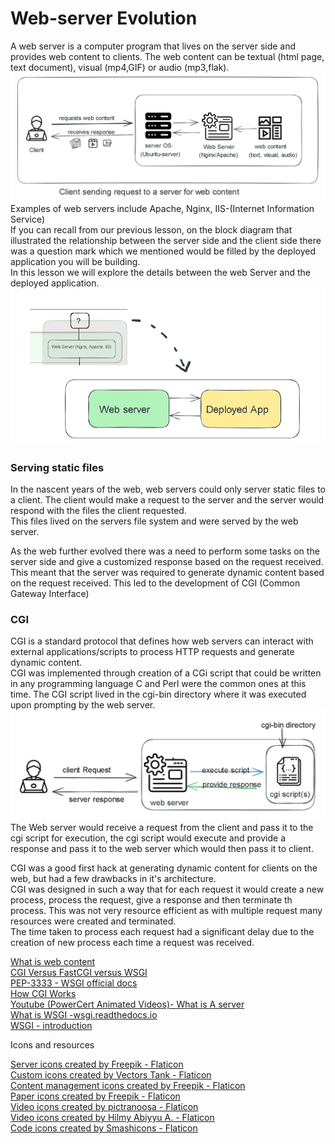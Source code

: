 # Web-server Evolution

A web server is a computer program that lives on the server side and provides web content to clients. The web content can be textual (html page, text document), visual (mp4,GIF) or audio (mp3,flak).  
![Client Sending a request For Web Content to A client](./Client-sending-request-to-a-client.png)   
Examples of web servers include Apache, Nginx, IIS-(Internet Information Service)   
If you can recall from our previous lesson, on the block diagram that illustrated the relationship between the server side and the client side there was a question mark which we mentioned would be filled by the deployed application you will be building.     
In this lesson we will explore the details between the web Server and the deployed application.     
![Flipped_web_server_deployed_app_image](./flipped_web_server_deployed_app.png)  
### Serving static files 
In the nascent years of the web, web servers could only server static files to a client. The client would make a request to the server and the server would respond with the files the client requested.    
This files lived on the servers file system and were served by the web server.  

As the web further evolved there was a need to perform some tasks on the server side and give a customized response based on the request received. This meant that the server was required to generate dynamic content based on the request received. 
This led to the development of CGI (Common Gateway Interface)
### CGI 
CGI is a standard protocol that defines how web servers can interact with external applications/scripts to process HTTP requests and generate dynamic content.  
CGI was implemented through creation of a CGi script that could be written in any programming language C and Perl were the common ones at this time. The CGI script lived in the cgi-bin directory where it was executed upon prompting by the web server. 
![CGI script execution Illustration](./cgi-script-illustration.png) 
The Web server would receive a request from the client and pass it to the cgi script for execution, the cgi script would execute and provide a response and pass it to the web server which would then pass it to client.   

CGI was a good first hack at generating dynamic content for clients on the web, but had a few drawbacks in it's architecture.   
CGI was designed in such a way that for each request it would create a new process, process the request, give a response and then terminate th process. This was not very resource efficient as with multiple request many resources were created and terminated.   
The time taken to process each request had a significant delay due to the creation of new process each time a request was received.     
  



























[What is web content](https://en.wikipedia.org/wiki/Web_content)    
[CGI Versus FastCGI versus WSGI](https://www.sobyte.net/post/2021-11/cgi-fastcgi-wsgi/)     
[PEP-3333 - WSGI official docs](https://peps.python.org/pep-3333/#specification-details)    
[How CGI Works](https://computer.howstuffworks.com/cgi.htm)     
[Youtube (PowerCert Animated Videos)- What is A server](https://www.youtube.com/watch?v=UjCDWCeHCzY)    
[What is WSGI -wsgi.readthedocs.io](https://wsgi.readthedocs.io/en/latest/what.html)    
[WSGI - introduction](https://wsgi.tutorial.codepoint.net/intro)    

Icons and resources

<a href="https://www.flaticon.com/free-icons/server" title="server icons">Server icons created by Freepik - Flaticon</a>    
<a href="https://www.flaticon.com/free-icons/custom" title="custom icons">Custom icons created by Vectors Tank - Flaticon</a>   
<a href="https://www.flaticon.com/free-icons/content-management" title="content management icons">Content management icons created by Freepik - Flaticon</a>    
<a href="https://www.flaticon.com/free-icons/paper" title="paper icons">Paper icons created by Freepik - Flaticon</a>   
<a href="https://www.flaticon.com/free-icons/video" title="video icons">Video icons created by pictranoosa - Flaticon</a>   
<a href="https://www.flaticon.com/free-icons/video" title="video icons">Video icons created by Hilmy Abiyyu A. - Flaticon</a>   
<a href="https://www.flaticon.com/free-icons/code" title="code icons">Code icons created by Smashicons - Flaticon</a>   
